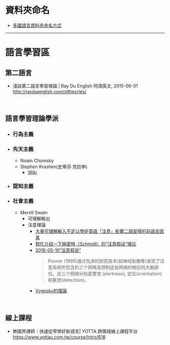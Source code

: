 # 資料夾命名
- [多國語言資料夾命名方式](https://jjnnykimo.pixnet.net/blog/post/37831205)

---

# 語言學習區

## 第二語言
- 淺談第二語言學習理論 | Ray Du English 阿滴英文, 2015-06-01
  <br>http://rayduenglish.com/sltheories/

<br>

## 語言學習理論學派
- ### 行為主義
- ### 先天主義
  - Noam Chomsky
  - Stephen Krashen(史蒂芬·克拉申)
    - [Wiki](https://zh.wikipedia.org/wiki/%E5%8F%B2%E8%92%82%E8%8A%AC%C2%B7%E5%85%8B%E6%8B%89%E7%94%B3)
- ### 認知主義
- ### 社會主義
  - Merrill Swain
    - 可理解輸出
    - 注意理論
      - [大量可理解輸入不足以學好英語「注意」影響二語習得的非語言因素](https://kknews.cc/education/5a9q4y3.html)
      - [帮忙介绍一下施密特（Schmidt）的“注意假设”理论](https://zhidao.baidu.com/question/227327635.html)
      - [2018-05-10“注意假说”](https://www.jianshu.com/p/2a5ce2ff013c)
        > Posner (1995)通过先进的研究技术(如神经影像等)发现了注意系统所包含的三个网络及控制这些网络的相应的大脑部位。这三个网络分别是警觉 (alertness), 定位(orientation)和察觉(detection)。
      - [Vygosky的理論](http://www.cavesbooks.com.tw/CET/ArtContent_tw.aspx?CDE=ART201308141117553DJ&p=4)
<br>

## 線上課程
- 無國界譯師｜快速從零學好新語言| YOTTA 跨領域線上課程平台
  <br>https://www.yottau.com.tw/course/intro/618
